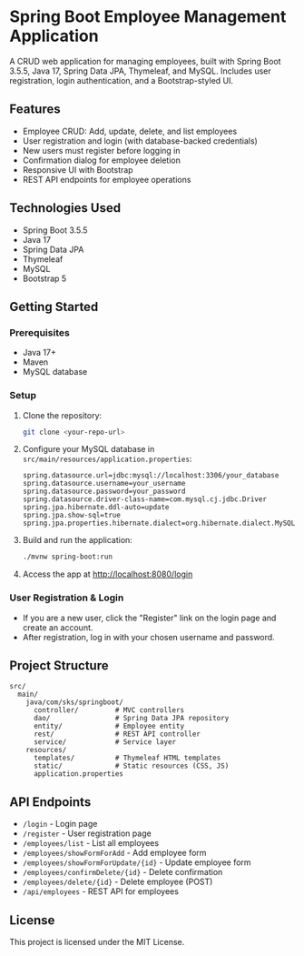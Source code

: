 
# Spring Boot Employee Management Application

A CRUD web application for managing employees, built with Spring Boot 3.5.5, Java 17, Spring Data JPA, Thymeleaf, and MySQL. Includes user registration, login authentication, and a Bootstrap-styled UI.


## Features
- Employee CRUD: Add, update, delete, and list employees
- User registration and login (with database-backed credentials)
- New users must register before logging in
- Confirmation dialog for employee deletion
- Responsive UI with Bootstrap
- REST API endpoints for employee operations

## Technologies Used
- Spring Boot 3.5.5
- Java 17
- Spring Data JPA
- Thymeleaf
- MySQL
- Bootstrap 5

## Getting Started

### Prerequisites
- Java 17+
- Maven
- MySQL database

### Setup
1. Clone the repository:
   ```bash
   git clone <your-repo-url>
   ```
2. Configure your MySQL database in `src/main/resources/application.properties`:
   ```properties
   spring.datasource.url=jdbc:mysql://localhost:3306/your_database
   spring.datasource.username=your_username
   spring.datasource.password=your_password
   spring.datasource.driver-class-name=com.mysql.cj.jdbc.Driver
   spring.jpa.hibernate.ddl-auto=update
   spring.jpa.show-sql=true
   spring.jpa.properties.hibernate.dialect=org.hibernate.dialect.MySQLDialect
   ```
3. Build and run the application:
   ```bash
   ./mvnw spring-boot:run
   ```
4. Access the app at [http://localhost:8080/login](http://localhost:8080/login)


### User Registration & Login
- If you are a new user, click the "Register" link on the login page and create an account.
- After registration, log in with your chosen username and password.

## Project Structure
```
src/
  main/
    java/com/sks/springboot/
      controller/         # MVC controllers
      dao/                # Spring Data JPA repository
      entity/             # Employee entity
      rest/               # REST API controller
      service/            # Service layer
    resources/
      templates/          # Thymeleaf HTML templates
      static/             # Static resources (CSS, JS)
      application.properties
```


## API Endpoints
- `/login` - Login page
- `/register` - User registration page
- `/employees/list` - List all employees
- `/employees/showFormForAdd` - Add employee form
- `/employees/showFormForUpdate/{id}` - Update employee form
- `/employees/confirmDelete/{id}` - Delete confirmation
- `/employees/delete/{id}` - Delete employee (POST)
- `/api/employees` - REST API for employees

## License
This project is licensed under the MIT License.
